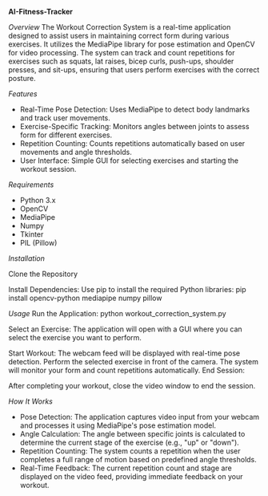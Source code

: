 **AI-Fitness-Tracker**

*Overview*
The Workout Correction System is a real-time application designed to assist users in maintaining correct form during various exercises. It utilizes the MediaPipe library for pose estimation and OpenCV for video processing. The system can track and count repetitions for exercises such as squats, lat raises, bicep curls, push-ups, shoulder presses, and sit-ups, ensuring that users perform exercises with the correct posture.

*Features*
- Real-Time Pose Detection: Uses MediaPipe to detect body landmarks and track user movements.
- Exercise-Specific Tracking: Monitors angles between joints to assess form for different exercises.
- Repetition Counting: Counts repetitions automatically based on user movements and angle thresholds.
- User Interface: Simple GUI for selecting exercises and starting the workout session.

*Requirements*
- Python 3.x
- OpenCV
- MediaPipe
- Numpy
- Tkinter
- PIL (Pillow)

*Installation*

Clone the Repository 

Install Dependencies: Use pip to install the required Python libraries:
pip install opencv-python mediapipe numpy pillow

*Usage*
Run the Application:
python workout_correction_system.py

Select an Exercise:
The application will open with a GUI where you can select the exercise you want to perform.

Start Workout:
The webcam feed will be displayed with real-time pose detection.
Perform the selected exercise in front of the camera. The system will monitor your form and count repetitions automatically.
End Session:

After completing your workout, close the video window to end the session.

*How It Works*
- Pose Detection: The application captures video input from your webcam and processes it using MediaPipe's pose estimation model.
- Angle Calculation: The angle between specific joints is calculated to determine the current stage of the exercise (e.g., "up" or "down").
- Repetition Counting: The system counts a repetition when the user completes a full range of motion based on predefined angle thresholds.
- Real-Time Feedback: The current repetition count and stage are displayed on the video feed, providing immediate feedback on your workout.
